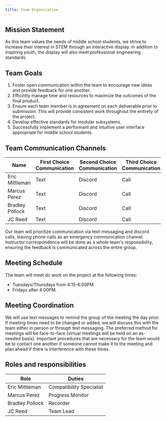 ```yaml
---
title: Team Organization
---
```


## Mission Statement
As this team values the needs of middle school students, we strive to increase their interest in STEM through an interactive display. In addition to inspiring youth, the display will also meet professional engineering standards.

## Team Goals
1. Foster open communication within the team to encourage new ideas and provide feedback for one another.
2. Efficintly manage time and resources to maximize the outcomes of the final product.
3. Ensure each team member is in agreement on each deliverable prior to submission. This will provide consistent work throughout the entirety of the project.
4. Develop effective standards for modular subsystems.
5. Successfully implement a performant and intuitive user interface appropriate for middle school students.

## Team Communication Channels

| Name   | First Choice Communication   |  Second Choice Communication  | Third Choice Communication |
|------------|------------|------------|----------|
| Eric Mittleman | Text | Discord | Call |
| Marcus Perez | Text | Discord | Call |
| Bradley Pollock | Text | Discord | Call |
| JC Reed | Text | Discord | Call |

Our team will prioritize communication via text-messaging and discord calls, leaving phone calls as an emergency communication channel. Instructor correspondence will be done as a whole team's responsibility, ensuring the feedback is communicated across the entire group.

## Meeting Schedule
The team will meet do work on the project at the following times: 
- Tuesdays/Thursdays from 4:15-6:00PM
- Fridays after 4:00PM.

## Meeting Coordination
We will use text messages to remind the group of the meeting the day prior. If meeting times need to be changed or added, we will discuss this with the team either in person or through text messaging. The preferred method for meetings will be face-to-face (virtual meetings will be held on an as-needed basis). Important procedures that are necessary for the team would be to contact one another if someone cannot make it to the meeting and plan ahead if there is interference with these times.

## Roles and responsibilities
| Role   | Duties   |
|------------|------------|
| Eric Mittleman | Compatibility Specialist |
| Marcus Perez | Progress Monitor |
| Bradley Pollock | Recorder |
| JC Reed | Team Lead |
